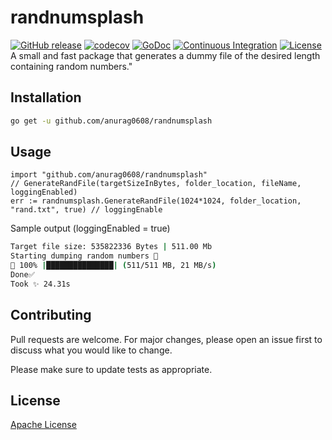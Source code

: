 
# randnumsplash
[![GitHub release](https://img.shields.io/github/release/anurag0608/randnumsplash?include_prereleases=&sort=semver&color=blue)](https://github.com/anurag0608/randnumsplash/releases/)
[![codecov](https://codecov.io/gh/anurag0608/randnumsplash/branch/master/graph/badge.svg?token=6XQEON1KBK)](https://codecov.io/gh/anurag0608/randnumsplash)
[![GoDoc](https://img.shields.io/static/v1?label=godoc&message=reference&color=blue)](https://pkg.go.dev/github.com/anurag0608/randnumsplash)
[![Continuous Integration](https://github.com/anurag0608/randnumsplash/actions/workflows/ci.yml/badge.svg?event=push)](https://github.com/anurag0608/randnumsplash/actions/workflows/ci.yml)
[![License](https://img.shields.io/badge/License-MIT-blue)](LICENSE) <br/>
A small and fast package that generates a dummy file of the desired length containing random numbers."

## Installation

```bash
go get -u github.com/anurag0608/randnumsplash
```

## Usage

```golang
import "github.com/anurag0608/randnumsplash"
// GenerateRandFile(targetSizeInBytes, folder_location, fileName, loggingEnabled)
err := randnumsplash.GenerateRandFile(1024*1024, folder_location, "rand.txt", true) // loggingEnable
```
Sample output (loggingEnabled = true)
```bash
Target file size: 535822336 Bytes | 511.00 Mb
Starting dumping random numbers 🤖
📂 100% |███████████████| (511/511 MB, 21 MB/s)
Done✅
Took ✨ 24.31s
```
## Contributing

Pull requests are welcome. For major changes, please open an issue first
to discuss what you would like to change.

Please make sure to update tests as appropriate.

## License

<a href='LICENSE'>Apache License</a>
